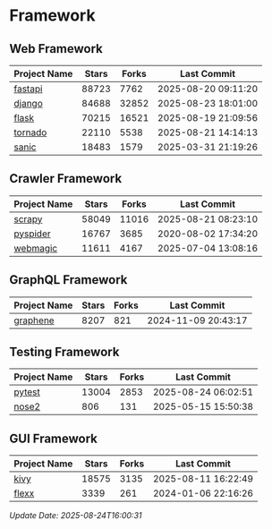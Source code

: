 # Framework

## Web Framework
| Project Name | Stars | Forks | Last Commit |
| ------------ | ----- | ----- | ----------- |
| [fastapi](https://github.com/fastapi/fastapi) | 88723 | 7762 | 2025-08-20 09:11:20 |
| [django](https://github.com/django/django) | 84688 | 32852 | 2025-08-23 18:01:00 |
| [flask](https://github.com/pallets/flask) | 70215 | 16521 | 2025-08-19 21:09:56 |
| [tornado](https://github.com/tornadoweb/tornado) | 22110 | 5538 | 2025-08-21 14:14:13 |
| [sanic](https://github.com/sanic-org/sanic) | 18483 | 1579 | 2025-03-31 21:19:26 |

## Crawler Framework
| Project Name | Stars | Forks | Last Commit |
| ------------ | ----- | ----- | ----------- |
| [scrapy](https://github.com/scrapy/scrapy) | 58049 | 11016 | 2025-08-21 08:23:10 |
| [pyspider](https://github.com/binux/pyspider) | 16767 | 3685 | 2020-08-02 17:34:20 |
| [webmagic](https://github.com/code4craft/webmagic) | 11611 | 4167 | 2025-07-04 13:08:16 |

## GraphQL Framework
| Project Name | Stars | Forks | Last Commit |
| ------------ | ----- | ----- | ----------- |
| [graphene](https://github.com/graphql-python/graphene) | 8207 | 821 | 2024-11-09 20:43:17 |

## Testing Framework
| Project Name | Stars | Forks | Last Commit |
| ------------ | ----- | ----- | ----------- |
| [pytest](https://github.com/pytest-dev/pytest) | 13004 | 2853 | 2025-08-24 06:02:51 |
| [nose2](https://github.com/nose-devs/nose2) | 806 | 131 | 2025-05-15 15:50:38 |

## GUI Framework
| Project Name | Stars | Forks | Last Commit |
| ------------ | ----- | ----- | ----------- |
| [kivy](https://github.com/kivy/kivy) | 18575 | 3135 | 2025-08-11 16:22:49 |
| [flexx](https://github.com/flexxui/flexx) | 3339 | 261 | 2024-01-06 22:16:26 |

*Update Date: 2025-08-24T16:00:31*